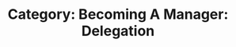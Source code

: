 ---
layout: category
title: 'Category: Becoming A Manager: Delegation'
tag: becoming_a_manager,delegation
---